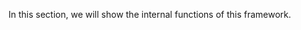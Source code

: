 <!-- ---
title: Aulas
layout: home
nav_order: 3
has_children: true
has_toc: true
--- -->

<!--Don't delete ths script-->
<script src = "https://polyfill.io/v3/polyfill.min.js?features=es6"></script>
<script id = "MathJax-script" async src="https://cdn.jsdelivr.net/npm/mathjax@3/es5/tex-mml-chtml.js"></script>
<!--Don't delete ths script-->

<p align="justify">In this section, we will show the internal functions of this framework.</p>
